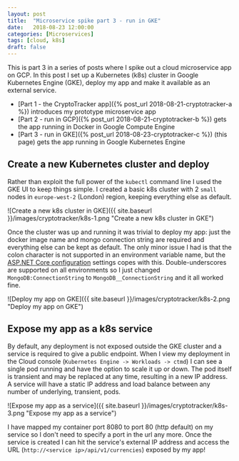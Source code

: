 ```yaml
---
layout: post
title:  "Microservice spike part 3 - run in GKE"
date:   2018-08-23 12:00:00
categories: [Microservices]
tags: [cloud, k8s]
draft: false
---
```


This is part 3 in a series of posts where I spike out a cloud microservice app on GCP. In this post I set up a Kubernetes (k8s) cluster in Google Kubernetes Engine (GKE), deploy my app and make it available as an external service.

* [Part 1 - the CryptoTracker app]({% post_url 2018-08-21-cryptotracker-a %}) introduces my prototype microservice app
* [Part 2 - run in GCP]({% post_url 2018-08-21-cryptotracker-b %}) gets the app running in Docker in Google Compute Engine
* [Part 3 - run in GKE]({% post_url 2018-08-23-cryptotracker-c %}) (this page) gets the app running in Google Kubernetes Engine


## Create a new Kubernetes cluster and deploy

Rather than exploit the full power of the `kubectl` command line I used the GKE UI to keep things simple. I created a basic k8s cluster with 2 `small` nodes in `europe-west-2` (London) region, keeping everything else as default.

![Create a new k8s cluster in GKE]({{ site.baseurl }}/images/cryptotracker/k8s-1.png "Create a new k8s cluster in GKE")

Once the cluster was up and running it was trivial to deploy my app: just the docker image name and mongo connection string are required and everything else can be kept as default. The only minor issue I had is that the colon character is not supported in an environment variable name, but the [ASP.NET Core configuration](https://docs.microsoft.com/en-us/aspnet/core/fundamentals/configuration/#configuration-by-environment) settings copes with this. Double-underscores are supported on all environments so I just changed `MongoDB:ConnectionString` to `MongoDB__ConnectionString` and it all worked fine.

![Deploy my app on GKE]({{ site.baseurl }}/images/cryptotracker/k8s-2.png "Deploy my app on GKE")



## Expose my app as a k8s service

By default, any deployment is not exposed outside the GKE cluster and a service is required to give a public endpoint. When I view my deployment in the Cloud console (`Kubernetes Engine -> Workloads -> ctmd`) I can see a single pod running and have the option to scale it up or down. The pod itself is transient and may be replaced at any time, resulting in a new IP address. A service will have a static IP address and load balance between any number of underlying, transient, pods.

![Expose my app as a service]({{ site.baseurl }}/images/cryptotracker/k8s-3.png "Expose my app as a service")

I have mapped my container port 8080 to port 80 (http default) on my service so I don't need to specify a port in the url any more. Once the service is created I can hit the service's external IP address and access the URL (`http://<service ip>/api/v1/currencies`) exposed by my app!
